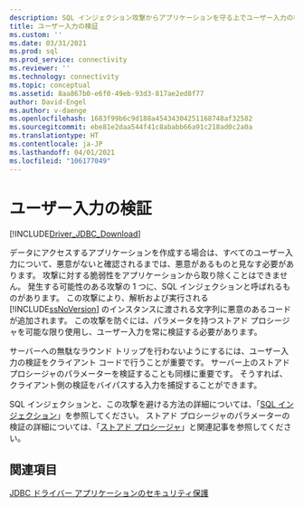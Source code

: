 ```yaml
---
description: SQL インジェクション攻撃からアプリケーションを守る上でユーザー入力の検証が非常に重要となる理由について学びます。
title: ユーザー入力の検証
ms.custom: ''
ms.date: 03/31/2021
ms.prod: sql
ms.prod_service: connectivity
ms.reviewer: ''
ms.technology: connectivity
ms.topic: conceptual
ms.assetid: 8aa867b0-e6f0-49eb-93d3-817ae2ed8f77
author: David-Engel
ms.author: v-daenge
ms.openlocfilehash: 1683f99b6c9d188a45434304251168748af32582
ms.sourcegitcommit: ebe81e2daa544f41c8ababb66a91c218ad0c2a0a
ms.translationtype: HT
ms.contentlocale: ja-JP
ms.lasthandoff: 04/01/2021
ms.locfileid: "106177049"
---
```

# <a name="validating-user-input"></a>ユーザー入力の検証

[!INCLUDE[Driver_JDBC_Download](../../includes/driver_jdbc_download.md)]

データにアクセスするアプリケーションを作成する場合は、すべてのユーザー入力について、悪意がないと確認されるまでは、悪意があるものと見なす必要があります。 攻撃に対する脆弱性をアプリケーションから取り除くことはできません。 発生する可能性のある攻撃の 1 つに、SQL インジェクションと呼ばれるものがあります。 この攻撃により、解析および実行される [!INCLUDE[ssNoVersion](../../includes/ssnoversion-md.md)] のインスタンスに渡される文字列に悪意のあるコードが追加されます。 この攻撃を防ぐには、パラメータを持つストアド プロシージャを可能な限り使用し、ユーザー入力を常に検証する必要があります。

サーバーへの無駄なラウンド トリップを行わないようにするには、ユーザー入力の検証をクライアント コードで行うことが重要です。 サーバー上のストアド プロシージャのパラメーターを検証することも同様に重要です。 そうすれば、クライアント側の検証をバイパスする入力を捕捉することができます。

SQL インジェクションと、この攻撃を避ける方法の詳細については、「[SQL インジェクション](../../relational-databases/security/sql-injection.md)」を参照してください。 ストアド プロシージャのパラメーターの検証の詳細については、「[ストアド プロシージャ](../../relational-databases/stored-procedures/stored-procedures-database-engine.md)」と関連記事を参照してください。

## <a name="see-also"></a>関連項目

[JDBC ドライバー アプリケーションのセキュリティ保護](securing-jdbc-driver-applications.md)
